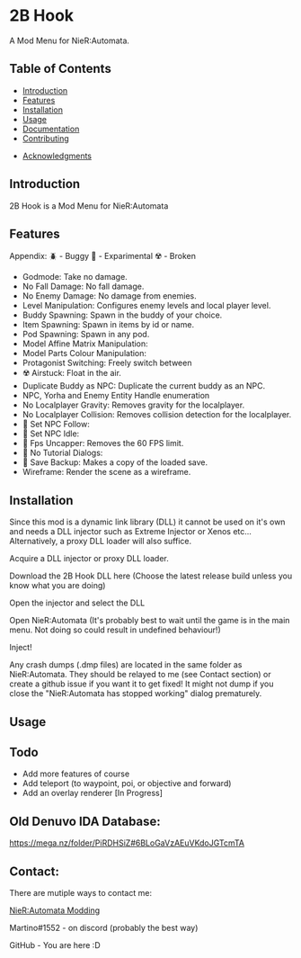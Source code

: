 # 2B Hook

A Mod Menu for NieR:Automata.

<!--- [![License](https://img.shields.io/badge/License-MIT-blue.svg)](LICENSE) --->

## Table of Contents
- [Introduction](#introduction)
- [Features](#features)
- [Installation](#installation)
- [Usage](#usage)
- [Documentation](#documentation)
- [Contributing](#contributing)
<!---- [License](#license) --->
- [Acknowledgments](#acknowledgments)

## Introduction

2B Hook is a Mod Menu for NieR:Automata

## Features

Appendix: 🪲 - Buggy 🧪 - Exparimental ☢️ - Broken

- Godmode: Take no damage.
- No Fall Damage: No fall damage.
- No Enemy Damage: No damage from enemies.
- Level Manipulation: Configures enemy levels and local player level.
- Buddy Spawning: Spawn in the buddy of your choice.
- Item Spawning: Spawn in items by id or name.
- Pod Spawning: Spawn in any pod.
- Model Affine Matrix Manipulation:
- Model Parts Colour Manipulation:
- Protagonist Switching: Freely switch between 
- ☢️ Airstuck: Float in the air.
- Duplicate Buddy as NPC: Duplicate the current buddy as an NPC.
- NPC, Yorha and Enemy Entity Handle enumeration
- No Localplayer Gravity: Removes gravity for the localplayer.
- No Localplayer Collision: Removes collision detection for the localplayer.
- 🧪 Set NPC Follow: 
- 🧪 Set NPC Idle:
- 🧪 Fps Uncapper: Removes the 60 FPS limit.
- 🧪 No Tutorial Dialogs: 
- 🧪 Save Backup: Makes a copy of the loaded save.
- Wireframe: Render the scene as a wireframe.


## Installation

Since this mod is a dynamic link library (DLL) it cannot be used on it's own and needs a DLL injector such as Extreme Injector or Xenos etc... 
Alternatively, a proxy DLL loader will also suffice.

Acquire a DLL injector or proxy DLL loader.

Download the 2B Hook DLL here (Choose the latest release build unless you know what you are doing)

Open the injector and select the DLL

Open NieR:Automata (It's probably best to wait until the game is in the main menu. Not doing so could result in undefined behaviour!)

Inject!

Any crash dumps (.dmp files) are located in the same folder as NieR:Automata. They should be relayed to me (see Contact section) or create a github issue if you want it to get fixed!
It might not dump if you close the "NieR:Automata has stopped working" dialog prematurely.

## Usage

## Todo

- Add more features of course
- Add teleport (to waypoint, poi, or objective and forward)
- Add an overlay renderer [In Progress]

## Old Denuvo IDA Database:
https://mega.nz/folder/PiRDHSiZ#6BLoGaVzAEuVKdoJGTcmTA

## Contact:

There are mutiple ways to contact me:

[NieR:Automata Modding](https://discord.gg/v8Yyrrg)

Martino#1552 - on discord (probably the best way)

GitHub - You are here :D

